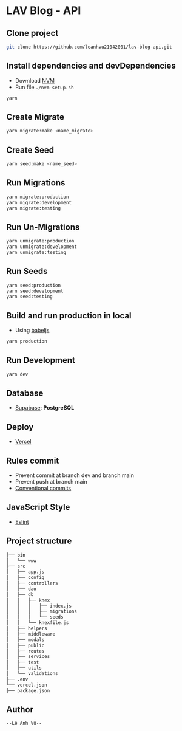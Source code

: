 # LAV Blog - API

## Clone project

```sh
git clone https://github.com/leanhvu21042001/lav-blog-api.git
```

## Install dependencies and devDependencies

- Download [NVM](https://github.com/nvm-sh/nvm)
- Run file `./nvm-setup.sh`

```sh
yarn
```

## Create Migrate

```sh
yarn migrate:make <name_migrate>
```

## Create Seed

```sh
yarn seed:make <name_seed>
```

## Run Migrations

```sh
yarn migrate:production
yarn migrate:development
yarn migrate:testing
```

## Run Un-Migrations

```sh
yarn unmigrate:production
yarn unmigrate:development
yarn unmigrate:testing
```

## Run Seeds

```sh
yarn seed:production
yarn seed:development
yarn seed:testing
```

## Build and run production in local

- Using [babeljs](https://babeljs.io/)

```sh
yarn production
```

## Run Development

```sh
yarn dev
```

## Database

- [Supabase](https://supabase.com/): **PostgreSQL**

## Deploy

- [Vercel](https://vercel.com/)

## Rules commit

- Prevent commit at branch dev and branch main
- Prevent push at branch main
- [Conventional commits](https://github.com/conventional-changelog/commitlint/tree/master/%40commitlint/config-conventional)

## JavaScript Style

- [Eslint](https://eslint.org/)

## Project structure

```sh
├── bin
│   └── www
├── src
│   ├── app.js
│   ├── config
│   ├── controllers
│   ├── dao
│   ├── db
│   │   ├── knex
│   │   │   ├── index.js
│   │   │   ├── migrations
│   │   │   └── seeds
│   │   └── knexfile.js
│   ├── helpers
│   ├── middleware
│   ├── modals
│   ├── public
│   ├── routes
│   ├── services
│   ├── test
│   ├── utils
│   └── validations
├── .env
└── vercel.json
├── package.json
```

## Author

```author
--Lê Anh Vũ--
```
